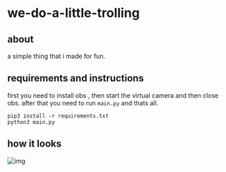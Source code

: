 # we-do-a-little-trolling
## about 
a simple thing that i made for fun.
## requirements and instructions
first you need to install obs , then start the virtual camera and then close obs.
after that you need to run `main.py` and thats all.
```
pip3 install -r requirements.txt
python3 main.py
```
## how it looks
![img](https://media.discordapp.net/attachments/820472030474272769/883808667240112128/Screen_Shot_2021-09-04_at_15.19.52.png?width=970&height=942)
